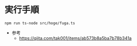 # 実行手順

```
npm run ts-node src/hoge/fuga.ts
```

- 参考
  - https://qiita.com/tak001/items/ab573b8a5ba7b78b341a
